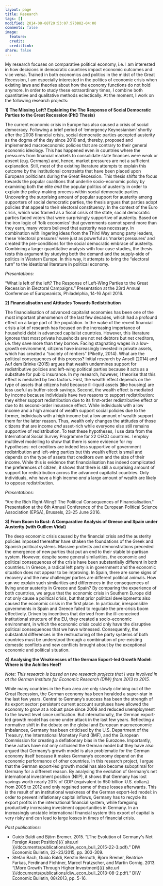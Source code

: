 ```yaml
---
layout: page
title: Research
tags: []
modified: 2014-08-08T20:53:07.573882-04:00
comments: false
image:
  feature:
  credit:
  creditlink: 
share: false
---
```


My research focuses on comparative political economy, i.e. I am interested in how decisions in democratic countries impact economic outcomes and vice versa. Trained in both economics and politics in the midst of the Great Recession, I am especially interested in the politics of economic crisis when existing laws and theories about how the economy functions do not hold anymore. In order to study these extraordinary times, I combine both quantitative and qualitative methods eclectically. At the moment, I work on the following research projects: 

**1) The Missing Left? Explaining the The Response of Social Democratic Parties to the Great Recession (PhD Thesis)**

The current economic crisis in Europe has also caused a crisis of social democracy. Following a brief period of ‘emergency Keynesianism’ shortly after the 2008 financial crisis, social democratic parties accepted austerity as the dogma of the day since 2010 and, thereby, proposed and implemented macroeconomic policies that are contrary to their general economic ideology. This has happened even in countries where the pressures from financial markets to consolidate state finances were weak or absent (e.g. Germany) and, hence, market pressures are not a sufficient explanation. Still, most of the existing literature attempts to explain this outcome by the institutional constraints that have been placed upon European politicians during the Great Recession. This thesis shifts the focus towards the popular coalitions that underlie socio-economic policy by examining both the elite *and* the popular politics of austerity in order to explain the policy-making process within social democratic parties. Uncovering the surprising amount of popular support for austerity among supporters of social democratic parties, the thesis argues that parties adopt policies that appeal to their electoral constituency. In the context of the Euro crisis, which was framed as a fiscal crisis of the state, social democratic parties faced voters that were surprisingly supportive of austerity. Based on the iron logic of ‘folk economics’ that governments cannot spend more than they earn, many voters believed that austerity was necessary. In combination with lingering ideas from the Third Way among party leaders, these ‘electoral pressures’ were just as powerful as ‘market pressures’ and created the pre-conditions for the social democratic embrace of austerity. Combining a larger quantitative analysis with four case studies, the thesis tests this argument by studying both the demand and the supply-side of politics in Western Europe. In this way, it attempts to bring the “electoral turn” to the ideational literature in political economy.

*Presentations:*

“What is left of the left? The Response of Left-Wing Parties to the Great Recession in Electoral Campaigns.” Presentation at the 23rd Annual Conference of Europeanists, Philadelphia, 14-16 April 2016. 

**2) Financialisation and Attitudes Towards Redistribution** 

The financialisation of advanced capitalist economies has been one of the most important phenomenon of the last few decades, which had a profound effect on a large part of the population. In the wake of the recent financial crisis a lot of research has focused on the increasing importance of household debt in advanced capitalist countries. However, this literature ignores that most private households are not net debtors but net creditors, i.e. they save more than they borrow. Facing stagnating wages in a low-growth environment, citizens have increasingly invested in private assets, which has created a “society of rentiers” (Piketty, 2014). What are the political consequences of this process? Initial research by Ansell (2014) and Auf dem Brinke (2015) argues that wealth undermines support for redistributive policies and left-wing political parties because it acts as a substitute for public insurance. In my research, however, I theorise that this effect is mediated by two factors. First, the wealth effect depends on the type of assets that citizens hold because ill-liquid assets (like housing)  are less useful as buffer-stock savings. Second, the wealth effect is mediated by income because individuals have two reasons to support redistribution: they either support redistribution due to its first-order redistributive effect or due to its second-order insurance effect. While individuals with a low income and a high amount of wealth support social policies due to the former, individuals with a high income but a low amount of wealth support them for the latter reason. Thus, wealth only changes the attitudes of those citizens that are income *and* asset-rich while everyone else still remains supportive of redistribution. To test these hypotheses, I use data from the International Social Survey Programme for 22 OECD countries. I employ multilevel modelling to show that there is some evidence for my hypotheses: net creditors are indeed less supportive of government redistribution and left-wing parties but this wealth effect is small and depends on the type of assets that creditors own and the size of their income. While this is evidence that financialisation has indeed complicated the preferences of citizen, it shows that there is still a surprising amount of support for redistribution across the advanced capitalist countries. Only individuals, who have a high income *and* a large amount of wealth are likely to oppose redistribution.

*Presentations:*

“Are the Rich Right-Wing? The Political Consequences of Financialisation." Presentation at the 6th Annual Conference of the European Political Science Association (EPSA), Brussels, 23-25 June 2016. 

**3) From Boom to Bust: A Comparative Analysis of Greece and Spain under Austerity (with Guillem Vidal)**

The deep economic crisis caused by the financial crisis and the austerity policies imposed thereafter have shaken the foundations of the Greek and Spanish political systems. Massive protests and demonstrations preceded the emergence of new parties that put an end to their stable bi-partisan system. However, despite some general similarities, the economic and political consequences of the crisis have been substantially different in both countries. In Greece, a radical left party is in government and the economic situation does not appear to be improving. In Spain, there are some signs of recovery and the new challenger parties are different political animals. How can we explain such similarities and differences in the consequences of living under austerity in Greece and Spain? By comparing the experience of both countries, we argue that the economic crisis in Southern Europe did not only cause a political crisis, but that prior political developments also caused the economic crisis in the first place. In particular, irresponsible governments in Spain and Greece failed to regulate the pre-crisis boom effectively. Driven by incentives that derived from the ill-conceived institutional structure of the EU, they created a socio-economic environment, in which the economic crisis could only have the disruptive political consequences that we have witnessed. Consequently, the substantial differences in the restructuring of the party systems of both countries must be understood through a combination of pre-existing domestic conflicts and new conflicts brought about by the exceptional economic and political situation.

**4) Analysing the Weaknesses of the German Export-led Growth Model: Where is the Achilles Heel?**

*Note: This research is based on two research projects that I was involved in at the German Institute for Economic Research (DIW) from 2013 to 2015.*

While many countries in the Euro area are only slowly climbing out of the Great Recession, the German economy has been heralded a super-star in the last few years. Central to Germany’s success has been the strength of its export sector: persistent current account surpluses have allowed the economy to grow at a robust pace since 2009 and reduced unemployment to the lowest level since unification. But internationally, the German export-led growth model has come under attack in the last few years. Reflecting a normative shift in the debate on the global and European macroeconomic imbalances, Germany has been criticised by the U.S. Department of the Treasury, the International Monetary Fund (IMF), and the European Commission for creating a deflationary bias in the Eurozone. Importantly, these actors have not only criticised the German model but they have also argued that Germany’s growth model is also problematic for the German economy itself because it makes Germany’s economy depend on the economic performance of other countries. In this research project, I argue that the German export-led growth model has also become suboptimal for Germany for a different reason. By analysing the evolution of Germany’s net international investment position (NIIP), it shows that Germany has lost savings worth nearly 20% of GDP (equivalent to 650 billion U.S. dollars) from 2005 to 2012 and only regained some of these losses afterwards. This is the result of an institutional weakness of the German export-led model: in order to prevent inflationary capital inflows, Germany has to recycle its export profits in the international financial system, while foregoing productivity increasing investment opportunities in Germany. In an increasingly unstable international financial system this export of capital is very risky and can lead to large losses in times of financial crisis.

*Past publications:*

* Guido Baldi and Björn Bremer. 2015. “[The Evolution of Germany's Net Foreign Asset Position]({{ site.url }}/documents/publications/diw_econ_bull_2015-22-3.pdf).” DIW Economic Bulletin, 22+23/2015, pp. 303-309.
* Stefan Bach, Guido Baldi, Kerstin Bernoth, Björn Bremer, Beatrice Farkas, Ferdinand Fichtner, Marcel Fratzscher, and Martin Gornig. 2013. “[More Growth Through Higher Investment]({{ site.url }}/documents/publications/diw_econ_bull_2013-08-2.pdf).” DIW Economic Bulletin, 08/2013, pp. 5-16.